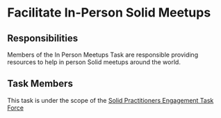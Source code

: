 # Facilitate In-Person Solid Meetups

## Responsibilities

Members of the In Person Meetups Task are responsible providing resources to help in person Solid meetups around the world.

## Task Members

This task is under the scope of the [Solid Practitioners Engagement Task Force](practitioners-engagement.md)